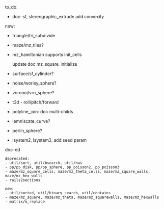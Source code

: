 to_do:

- doc: sf, stereographic_extrude add convexity

new:

- triangle/tri_subdivide

- maze/mz_tiles?

- mz_hamiltonian supports init_cells

   update doc mz_square_initialize

- surface/sf_cylinder?
- noise/worley_sphere?
- voronoi/vrn_sphere?
- t3d - roll/pitch/forward
- polyline_join: doc multi-childs

- lemniscate_curve?
- perlin_sphere?

- lsystem2, lsystem3, add seed param

doc-ed

    deprecated:
    - util/sort, util/bsearch, util/has
    - pp/pp_disk, pp/pp_sphere, pp_poisson2, pp_poisson3
    - maze/mz_square_cells, maze/mz_theta_cells, maze/mz_square_walls, maze/mz_hex_walls
    - rails2sections

    new:
    - util/sorted, util/binary_search, util/contains
    - maze/mz_square, maze/mz_theta, maze/mz_squarewalls, maze/mz_hexwalls
    - matrix/m_replace
    
